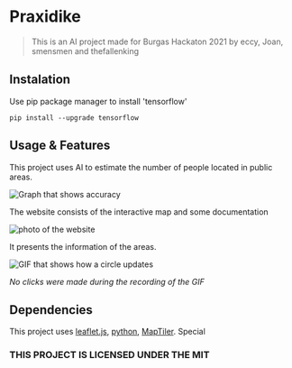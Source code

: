 # Praxidike

> This is an AI project made for Burgas Hackaton 2021 by eccy, Joan, smensmen and thefallenking

## Instalation

Use pip package manager to install 'tensorflow'

```
pip install --upgrade tensorflow
```

## Usage & Features

This project uses AI to estimate the number of people located in public areas.

![Graph that shows accuracy](https://cdn.discordapp.com/attachments/824642089475244043/824642873923731506/124.png)

The website consists of the interactive map and some documentation

![photo of the website](https://cdn.discordapp.com/attachments/824642058656153600/824645786260209704/unknown.png)

It presents the information of the areas. 

![GIF that shows how a circle updates](https://media.discordapp.net/attachments/778499522108194846/824639671328964698/ezgif-4-2e4bb6bca02f.gif)

*No clicks were made during the recording of the GIF*

## Dependencies

This project uses [leaflet.js](https://leafletjs.com/), [python](https://www.python.org/), [MapTiler](https://www.maptiler.com/).
Special

### THIS PROJECT IS LICENSED UNDER THE MIT
